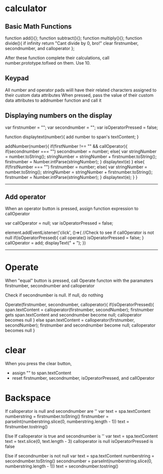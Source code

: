 # calculator

## Basic Math Functions
function add(){};
function subtract(){};
function multiply(){};
function divide(){
    if infinity
    return "Cant divide by 0, bro!"
    clear firstnumber, secondnumber, and calloperator
};

After these function complete their calculations, call number.prototype.tofixed on them. Use 10.

## Keypad
All number and operator pads wiill have their related characters assigned to their custom data attributes
When pressed, pass the value of their custom data attributes to addnumber function and call it


## Displaying numbers on the display
var firstnumber = "";
var secondnumber = "";
var isOperatorPressed = false;

function displaytext(number){
    add number to span's textContent;
}

addNumber(number){
    if(firstNumber !== "" && callOperator){
        if(secondnumber === "")
            secondnumber = number;
        else{
            var stringNumber = number.toString();
            stringNumber = stringNumber + firstnumber.toString();
            firstnumber = Number.intParse(stringNumber);
        }
        displaytext(e)
    }
    else{
        if(firstNumber === "")
            firstnumber = number;
        else{
            var stringNumber = number.toString();
            stringNumber = stringNumber + firstnumber.toString();
            firstnumber = Number.intParse(stringNumber);
        }
        displaytext(e);
    }
}

---

## Add operator
When an operator button is pressed, assign function expression to callOperator

var callOperator = null;
var isOperatorPressed = false;

element.addEventListener('click', ()=>{
    //Check to see if callOperator is not null
    if(isOperatorPressed){
        call operate()
        isOperatorPressed = false;
    }
    callOperator = add;
    displayText(" + ");
})

---
# Operate

When "equal" button is pressed, call Operate functon with the paramaters firstnumber, secondnumber and calloperator

Check if secondnumber is null.
If null, do nothing

Operate(firstnumber, secondnumber, calloperator){
    if(isOperatorPressed){
        span.textContent = calloperator(firstnumber, secondNumber);
        firstnumber gets span.textContent and secondnumber become null;
        calloperator becomes null
    }
    else
        span.textContent = calloperator(firstnumber, secondNumber);
        firstnumber and secondnumber become null;
        calloperator becomes null
}

# clear
When you press the clear button, 
- assign "" to span.textContent
- reset firstnumber, secondnumber, isOperatorPressed, and callOperator

# Backspace
If calloperator is null and secondnumber are ''
var text = spa.textContent
numberstring = firstnumber.toString()
firstnumber = parseInt(numberstring.slice(0, numberstring.length - 1))
text = firstnumber.tostring()


Else If calloperator is true and secondnumber is ''
var text = spa.textContent
text = text.slice(0, text.length - 3) 
calloperator is null
isOperatorPressed is false

Else if secondnumber is not null
var text = spa.textContent
numberstring = secondnumber.toString()
secondnumber = parseInt(numberstring.slice(0, numberstring.length - 1))
text = secondnumber.tostring() 
